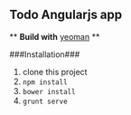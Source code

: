 ## Todo Angularjs app ##

** **Build with** [yeoman](http://yeoman.io/) **

###Installation###

1. clone this project
2. `npm install`
3. `bower install`
4. `grunt serve`
